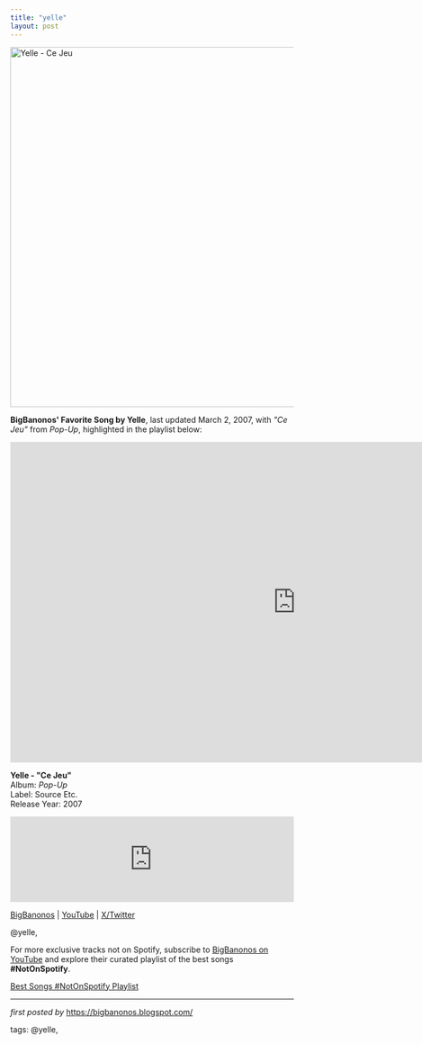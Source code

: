 ```yaml
---
title: "yelle"
layout: post
---
```

<!-- Featured Image -->
<img src="https://francoleidoscope.wordpress.com/wp-content/uploads/2014/03/yelle-ce-jeu.jpg?w=640" width="640" alt="Yelle - Ce Jeu"> <!-- Introduction -->
<p><strong>BigBanonos' Favorite Song by Yelle</strong>, last updated March 2, 2007, with <em>"Ce Jeu"</em> from <em>Pop-Up</em>, highlighted in the playlist below:</p> <!-- YouTube Embed -->
<iframe width="1013" height="570" src="https://www.youtube.com/embed/8QOxKCKC09A" title="YELLE - Ce Jeu (Official Video)" frameborder="0" allow="accelerometer; autoplay; clipboard-write; encrypted-media; gyroscope; picture-in-picture; web-share" referrerpolicy="strict-origin-when-cross-origin" allowfullscreen></iframe> <!-- Song Info -->
<p><strong>Yelle - "Ce Jeu"</strong> <br>
Album: <em>Pop-Up</em> <br>
Label: Source Etc. <br>
Release Year: 2007</p> <!-- Spotify Embed -->
<iframe src="https://open.spotify.com/embed/track/2KjJhGtseXQBI5Cg6ZZdc9?utm_source=generator" width="100%" height="152" frameborder="0" allowfullscreen="" allow="autoplay; clipboard-write; encrypted-media; fullscreen; picture-in-picture"></iframe> <!-- Links -->
<p><a href="https://bigbanonos.blogspot.com/">BigBanonos</a> | <a href="https://www.youtube.com/@BigBanonos">YouTube</a> | <a href="https://x.com/bigbanonos">X/Twitter</a></p> <!-- Tags -->
<p>@yelle,</p>

<!--Subscribe and Playlist Links-->
<div>
    <p>For more exclusive tracks not on Spotify, subscribe to <a href="https://www.youtube.com/@BigBanonos" target="_blank">BigBanonos on YouTube</a> and explore their curated playlist of the best songs <strong>#NotOnSpotify</strong>.</p>
    <p><a href="https://www.youtube.com/playlist?list=PLtuNtuTatqI0kFahUCbtbfenC_ET5O_tr" target="_blank">Best Songs #NotOnSpotify Playlist<br /></a></p></div>

<hr />

<p><em>first posted by</em> <a href="https://bigbanonos.blogspot.com/" rel="noopener" target="_new">https://bigbanonos.blogspot.com/</a></p>

<p>tags: @yelle,</p>
